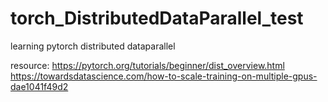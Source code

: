# torch_DistributedDataParallel_test
learning pytorch distributed dataparallel <br>

resource:
https://pytorch.org/tutorials/beginner/dist_overview.html<br>
https://towardsdatascience.com/how-to-scale-training-on-multiple-gpus-dae1041f49d2<br>
